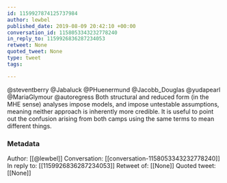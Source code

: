 ```yaml
---
id: 1159927874125737984
author: lewbel
published_date: 2019-08-09 20:42:10 +00:00
conversation_id: 1158053343232778240
in_reply_to: 1159926836287234053
retweet: None
quoted_tweet: None
type: tweet
tags:

---
```


@steventberry @Jabaluck @PHuenermund @Jacobb_Douglas @yudapearl @MariaGlymour @autoregress Both structural and reduced form (in the MHE sense) analyses impose models, and impose untestable assumptions, meaning neither approach is inherently more credible. It is useful to point out the confusion arising from both camps using the same terms to mean different things.

### Metadata

Author: [[@lewbel]]
Conversation: [[conversation-1158053343232778240]]
In reply to: [[1159926836287234053]]
Retweet of: [[None]]
Quoted tweet: [[None]]
